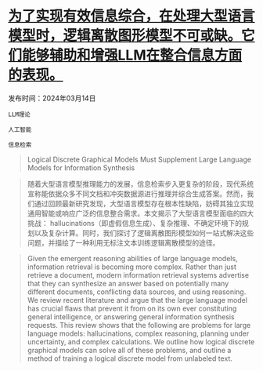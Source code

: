 # [为了实现有效信息综合，在处理大型语言模型时，逻辑离散图形模型不可或缺。它们能够辅助和增强LLM在整合信息方面的表现。](https://arxiv.org/abs/2403.09599)

发布时间：2024年03月14日

`LLM理论`

`人工智能`

`信息检索`

> Logical Discrete Graphical Models Must Supplement Large Language Models for Information Synthesis

> 随着大型语言模型推理能力的发展，信息检索步入更复杂的阶段，现代系统宣称能依据众多不同文档和冲突数据源进行推理并综合生成答案。然而，我们通过回顾最新研究发现，大型语言模型存在根本性缺陷，妨碍其独立实现通用智能或响应广泛的信息整合需求。本文揭示了大型语言模型面临的四大挑战： hallucinations（即虚假信息生成）、复杂推理、不确定环境下的规划以及复杂计算。同时，我们探讨了逻辑离散图形模型如何一站式解决这些问题，并描绘了一种利用无标注文本训练逻辑离散模型的途径。

> Given the emergent reasoning abilities of large language models, information retrieval is becoming more complex. Rather than just retrieve a document, modern information retrieval systems advertise that they can synthesize an answer based on potentially many different documents, conflicting data sources, and using reasoning. We review recent literature and argue that the large language model has crucial flaws that prevent it from on its own ever constituting general intelligence, or answering general information synthesis requests. This review shows that the following are problems for large language models: hallucinations, complex reasoning, planning under uncertainty, and complex calculations. We outline how logical discrete graphical models can solve all of these problems, and outline a method of training a logical discrete model from unlabeled text.